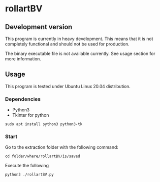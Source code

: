 # rollartBV

## Development version

This program is currently in heavy development. This means that it is not completely functional
and should not be used for production.

The binary executable file is not available currently. See usage section for more information.

## Usage

This program is tested under Ubuntu Linux 20.04 distribution.

### Dependencies

- Python3
- Tkinter for python

```
sudo apt install python3 python3-tk
```

### Start

Go to the extraction folder with the following command:

```
cd folder/where/rollartBV/is/saved
```

Execute the following

```
python3 ./rollartBV.py
```
